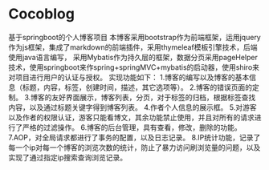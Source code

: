 # Cocoblog
基于springboot的个人博客项目
本博客采用bootstrap作为前端框架，运用jquery作为js框架，集成了markdown的前端插件，采用thymeleaf模板引擎技术，后端使用java语言编写，
采用Mybatis作为持久层的框架，数据分页采用pageHelper技术，使用springboot来作spring+springMVC+mybatis的启动器，使用shiro来对项目进行用户的认证与授权。
实现功能如下：
1.博客的编写以及博客的基本信息（标题，内容，标签，创建时间，描述，其它选项等）。
2.博客的错误页面的定制。
3.博客的友好界面展示，博客列表，分页，对于标签的归档，根据标签查找内容，以及通过标题关键字得到博客列表。
4.作者个人信息的展示框。
5.对游客以及作者的权限认证，游客只能看博文，其余功能禁止使用，并且对所有的请求进行了严格的过滤操作。
6.博客的后台管理，具有查看，修改，删除的功能。
7.AOP，对全局请求都进行了事务的配置，以及日志记录。
8.IP统计功能，记录了每一个ip对每一个博客的浏览次数的统计，防止了暴力访问刷浏览量的问题，以及实现了通过指定ip搜索查询浏览记录。

